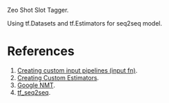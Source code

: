 Zeo Shot Slot Tagger.

Using tf.Datasets and tf.Estimators for seq2seq model.

# References
1. [Creating custom input pipelines (input fn)](https://www.tensorflow.org/get_started/input_fn).
1. [Creating Custom Estimators](https://www.tensorflow.org/extend/estimators).
1. [Google NMT](https://github.com/tensorflow/nmt).
1. [tf_seq2seq](https://github.com/google/seq2seq).
